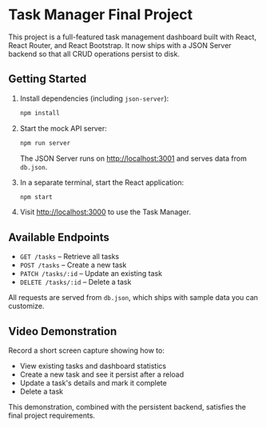 # Task Manager Final Project

This project is a full-featured task management dashboard built with React, React Router, and React Bootstrap. It now ships with a JSON Server backend so that all CRUD operations persist to disk.

## Getting Started

1. Install dependencies (including `json-server`):

   ```bash
   npm install
   ```

2. Start the mock API server:

   ```bash
   npm run server
   ```

   The JSON Server runs on [http://localhost:3001](http://localhost:3001) and serves data from `db.json`.

3. In a separate terminal, start the React application:

   ```bash
   npm start
   ```

4. Visit [http://localhost:3000](http://localhost:3000) to use the Task Manager.

## Available Endpoints

- `GET /tasks` – Retrieve all tasks
- `POST /tasks` – Create a new task
- `PATCH /tasks/:id` – Update an existing task
- `DELETE /tasks/:id` – Delete a task

All requests are served from `db.json`, which ships with sample data you can customize.

## Video Demonstration

Record a short screen capture showing how to:

- View existing tasks and dashboard statistics
- Create a new task and see it persist after a reload
- Update a task's details and mark it complete
- Delete a task

This demonstration, combined with the persistent backend, satisfies the final project requirements.

